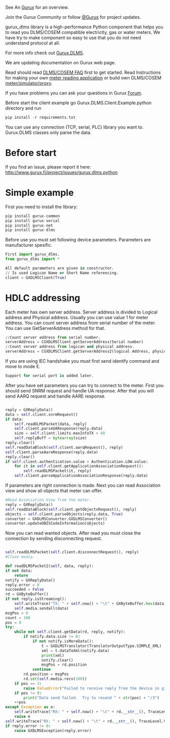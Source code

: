 See An [Gurux](http://www.gurux.org/ "Gurux") for an overview.

Join the Gurux Community or follow [@Gurux](https://twitter.com/guruxorg "@Gurux") for project updates.

gurux_dlms library is a high-performance Python component that helps you to read you DLMS/COSEM compatible electricity, gas or water meters. We have try to make component so easy to use that you do not need understand protocol at all.

For more info check out [Gurux.DLMS](http://www.gurux.fi/index.php?q=Gurux.DLMS "Gurux.DLMS").

We are updating documentation on Gurux web page. 

Read should read [DLMS/COSEM FAQ](http://www.gurux.org/index.php?q=DLMSCOSEMFAQ) first to get started. Read Instructions for making your own [meter reading application](http://www.gurux.org/index.php?q=DLMSIntro) or build own 
DLMS/COSEM [meter/simulator/proxy](http://www.gurux.org/index.php?q=OwnDLMSMeter).

If you have problems you can ask your questions in Gurux [Forum](http://www.gurux.org/forum).

Before start the client example go Gurux.DLMS.Client.Example.python directory and run
```Python
pip install -r requirements.txt
```

You can use any connection (TCP, serial, PLC) library you want to.
Gurux.DLMS classes only parse the data.

Before start
=========================== 

If you find an issue, please report it here:
http://www.gurux.fi/project/issues/gurux.dlms.python


Simple example
=========================== 
First you need to install the library:

```Python
pip install gurux-common
pip install gurux-serial
pip install gurux-net
pip install gurux-dlms
```

Before use you must set following device parameters. 
Parameters are manufacturer spesific.

```Python
First import gurux_dlms. 
from gurux_dlms import *

All default parameters are given in constructor.
// Is used Logican Name or Short Name referencing.
client = GXDLMSClient(True)

```

HDLC addressing
=========================== 

Each meter has own server address. Server address is divided to Logical address and Physical address.
Usually you can use value 1 for meter address. You can count server address from serial number of the meter.
You can use GetServerAddress method for that.

```Python
//Count server address from serial number.
serverAddress = CGXDLMSClient.getServerAddress(Serial number)
//Count server address from logican and physical address.
serverAddress = CGXDLMSClient.getServerAddress2(logical Address, physical Address, Address size in bytes);
```

If you are using IEC handshake you must first send identify command and move to mode E.

```Python
Support for serial port is added later.
```

After you have set parameters you can try to connect to the meter.
First you should send SNRM request and handle UA response.
After that you will send AARQ request and handle AARE response.


```Python

reply = GXReplyData()
data = self.client.snrmRequest()
if data:
    self.readDLMSPacket(data, reply)
    self.client.parseUAResponse(reply.data)
    size = self.client.limits.maxInfoTX + 40
    self.replyBuff = bytearray(size)
reply.clear()
self.readDataBlock(self.client.aarqRequest(), reply)
self.client.parseAareResponse(reply.data)
reply.clear()
if self.client.authentication.value > Authentication.LOW.value:
    for it in self.client.getApplicationAssociationRequest():
        self.readDLMSPacket(it, reply)
    self.client.parseApplicationAssociationResponse(reply.data)
```

If parameters are right connection is made.
Next you can read Association view and show all objects that meter can offer.

```Python
#Read Association View from the meter.
reply = GXReplyData()
self.readDataBlock(self.client.getObjectsRequest(), reply)
objects = self.client.parseObjects(reply.data, True)
converter = GXDLMSConverter.GXDLMSConverter()
converter.updateOBISCodeInformation(objects)

```
Now you can read wanted objects. After read you must close the connection by sending
disconnecting request.

```Python

self.readDLMSPacket(self.client.disconnectRequest(), reply)
#Close media.

```

```Python
def readDLMSPacket2(self, data, reply):
if not data:
    return
notify = GXReplyData()
reply.error = 0
succeeded = False
rd = GXByteBuffer()
if not reply.isStreaming():
    self.writeTrace("TX: " + self.now() + "\t" + GXByteBuffer.hex(data), TraceLevel.VERBOSE)
    self.media.sendall(data)
msgPos = 0
count = 100
pos = 0
try:
    while not self.client.getData(rd, reply, notify):
        if notify.data.size != 0:
            if not notify.isMoreData():
                t = GXDLMSTranslator(TranslatorOutputType.SIMPLE_XML)
                xml = t.dataToXml(notify.data)
                print(xml)
                notify.clear()
                msgPos = rd.position
            continue
        rd.position = msgPos
        rd.set(self.media.recv(100))
    if pos == 3:
        raise ValueError("Failed to receive reply from the device in given time.")
    if pos != 0:
        print("Data send failed.  Try to resend " + str(pos) + "/3")
    ++pos
except Exception as e:
    self.writeTrace("RX: " + self.now() + "\t" + rd.__str__(), TraceLevel.ERROR)
    raise e
self.writeTrace("RX: " + self.now() + "\t" + rd.__str__(), TraceLevel.VERBOSE)
if reply.error != 0:
    raise GXDLMSException(reply.error)
```